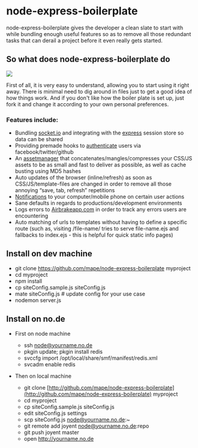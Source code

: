 # node-express-boilerplate

node-express-boilerplate gives the developer a clean slate to start with while bundling enough useful features so as to remove all those redundant tasks that can derail a project before it even really gets started.

## So what does node-express-boilerplate do

<img src="http://s3.amazonaws.com/files.posterous.com/temp-2011-07-27/aCjCnipkcvcbdcpEcBopytIkxnGHlyiFkcHuwfoknhkJxGkeDJorbcitmcnt/express-boiler.png.scaled500.png?AWSAccessKeyId=AKIAJFZAE65UYRT34AOQ&Expires=1313339089&Signature=L%2F5TL5evSP4KQqWkeZgGVlA9Xs4%3D">

First of all, it is very easy to understand, allowing you to start using it right away. There is minimal need to dig around in files just to get a good idea of how things work. And if you don't like how the boiler plate is set up, just fork it and change it according to your own personal preferences.

### Features include:

* Bundling [socket.io](http://socket.io/) and integrating with the [express](https://github.com/visionmedia/express) session store so data can be shared
* Providing premade hooks to [authenticate](https://github.com/bnoguchi/everyauth) users via facebook/twitter/github
* An [assetmanager](https://github.com/mape/connect-assetmanager/) that concatenates/mangles/compresses your CSS/JS assets to be as small and fast to deliver as possible, as well as cache busting using MD5 hashes
* Auto updates of the browser (inline/refresh) as soon as CSS/JS/template-files are changed in order to remove all those annoying “save, tab, refresh” repetitions
* [Notifications](http://notifo.com/) to your computer/mobile phone on certain user actions
* Sane defaults in regards to productions/development environments
* Logs errors to [Airbrakeapp.com](http://airbrakeapp.com/pages/home) in order to track any errors users are encountering
* Auto matching of urls to templates without having to define a specific route (such as, visiting /file-name/ tries to serve file-name.ejs and fallbacks to index.ejs - this is helpful for quick static info pages)

## Install on dev machine
* git clone https://github.com/mape/node-express-boilerplate myproject
* cd myproject
* npm install
* cp siteConfig.sample.js siteConfig.js
* mate siteConfig.js # update config for your use case
* nodemon server.js

## Install on no.de
* First on node machine
	* ssh node@yourname.no.de
	* pkgin update; pkgin install redis
	* svccfg import /opt/local/share/smf/manifest/redis.xml
	* svcadm enable redis

* Then on local machine
	* git clone [http://github.com/mape/node-express-boilerplate](http://github.com/mape/node-express-boilerplate) myproject
	* cd myproject
	* cp siteConfig.sample.js siteConfig.js
	* edit siteConfig.js settings
	* scp siteConfig.js node@yourname.no.de:~
	* git remote add joyent node@yourname.no.de:repo
	* git push joyent master
	* open http://yourname.no.de